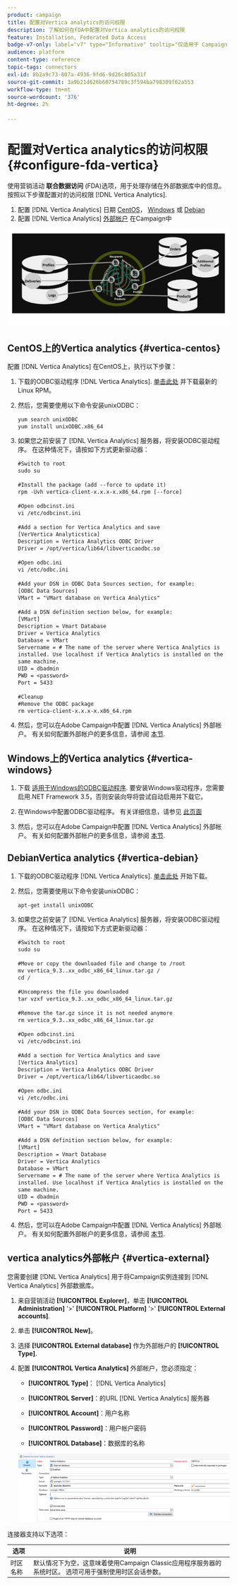 ```yaml
---
product: campaign
title: 配置对Vertica analytics的访问权限
description: 了解如何在FDA中配置对Vertica analytics的访问权限
feature: Installation, Federated Data Access
badge-v7-only: label="v7" type="Informative" tooltip="仅适用于 Campaign Classic v7"
audience: platform
content-type: reference
topic-tags: connectors
exl-id: 8b2a9c73-807a-4936-9fd6-9d26c805a31f
source-git-commit: 3a9b21d626b60754789c3f594ba798309f62a553
workflow-type: tm+mt
source-wordcount: '376'
ht-degree: 2%

---
```


# 配置对Vertica analytics的访问权限 {#configure-fda-vertica}



使用营销活动 **联合数据访问** (FDA)选项，用于处理存储在外部数据库中的信息。 按照以下步骤配置对的访问权限 [!DNL Vertica Analytics].

1. 配置 [!DNL Vertica Analytics] 日期 [CentOS](#vertica-centos)， [Windows](#vertica-windows) 或 [Debian](#vertica-debian)
1. 配置 [!DNL Vertica Analytics] [外部帐户](#vertica-external) 在Campaign中

![](assets/snowflake_3.png)

## CentOS上的Vertica analytics {#vertica-centos}

配置 [!DNL Vertica Analytics] 在CentOS上，执行以下步骤：

1. 下载的ODBC驱动程序 [!DNL Vertica Analytics]. [单击此处](https://www.vertica.com/download/vertica/client-drivers/) 并下载最新的Linux RPM。

1. 然后，您需要使用以下命令安装unixODBC：

   ```
   yum search unixODBC
   yum install unixODBC.x86_64
   ```

1. 如果您之前安装了 [!DNL Vertica Analytics] 服务器，将安装ODBC驱动程序。 在这种情况下，请按如下方式更新驱动器：

   ```
   #Switch to root
   sudo su
   
   #Install the package (add --force to update it)
   rpm -Uvh vertica-client-x.x.x-x.x86_64.rpm [--force]
   
   #Open odbcinst.ini
   vi /etc/odbcinst.ini
   
   #Add a section for Vertica Analytics and save
   [VerVertica Analyticstica]
   Description = Vertica Analytics ODBC Driver
   Driver = /opt/vertica/lib64/libverticaodbc.so
   
   #Open odbc.ini
   vi /etc/odbc.ini
   
   #Add your DSN in ODBC Data Sources section, for example:
   [ODBC Data Sources]
   VMart = "VMart database on Vertica Analytics"
   
   #Add a DSN definition section below, for example:
   [VMart]
   Description = Vmart Database
   Driver = Vertica Analytics
   Database = VMart
   Servername = # The name of the server where Vertica Analytics is installed. Use localhost if Vertica Analytics is installed on the same machine.
   UID = dbadmin
   PWD = <password>
   Port = 5433
   
   #Cleanup
   #Remove the ODBC package
   rm vertica-client-x.x.x-x.x86_64.rpm
   ```

1. 然后，您可以在Adobe Campaign中配置 [!DNL Vertica Analytics] 外部帐户。 有关如何配置外部帐户的更多信息，请参阅 [本节](#vertica-external).

## Windows上的Vertica analytics {#vertica-windows}

1. 下载 [适用于Windows的ODBC驱动程序](https://www.vertica.com/download/vertica/client-drivers/). 要安装Windows驱动程序，您需要启用.NET Framework 3.5，否则安装向导将尝试自动启用并下载它。

1. 在Windows中配置ODBC驱动程序。 有关详细信息，请参见 [此页面](https://www.vertica.com/docs/9.2.x/HTML/Content/Authoring/ConnectingToVertica/ClientODBC/SettingUpADSN.htm)

1. 然后，您可以在Adobe Campaign中配置 [!DNL Vertica Analytics] 外部帐户。 有关如何配置外部帐户的更多信息，请参阅 [本节](#vertical-external).

## DebianVertica analytics {#vertica-debian}

1. 下载的ODBC驱动程序 [!DNL Vertica Analytics]. [单击此处](https://sfc-repo.snowflakecomputing.com/odbc/linux/latest/index.html) 开始下载。

1. 然后，您需要使用以下命令安装unixODBC：

   ```
   apt-get install unixODBC
   ```

1. 如果您之前安装了 [!DNL Vertica Analytics] 服务器，将安装ODBC驱动程序。 在这种情况下，请按如下方式更新驱动器：

   ```
   #Switch to root
   sudo su
   
   #Move or copy the downloaded file and change to /root
   mv vertica_9.3..xx_odbc_x86_64_linux.tar.gz /
   cd /
   
   #Uncompress the file you downloaded
   tar vzxf vertica_9.3..xx_odbc_x86_64_linux.tar.gz
   
   #Remove the tar.gz since it is not needed anymore
   rm vertica_9.3..xx_odbc_x86_64_linux.tar.gz
   
   #Open odbcinst.ini
   vi /etc/odbcinst.ini
   
   #Add a section for Vertica Analytics and save
   [Vertica Analytics]
   Description = Vertica Analytics ODBC Driver
   Driver = /opt/vertica/lib64/libverticaodbc.so
   
   #Open odbc.ini
   vi /etc/odbc.ini
   
   #Add your DSN in ODBC Data Sources section, for example:
   [ODBC Data Sources]
   VMart = "VMart database on Vertica Analytics"
   
   #Add a DSN definition section below, for example:
   [VMart]
   Description = Vmart Database
   Driver = Vertica Analytics
   Database = VMart
   Servername = # The name of the server where Vertica Analytics is installed. Use localhost if Vertica Analytics is installed on the same machine.
   UID = dbadmin
   PWD = <password>
   Port = 5433
   ```

1. 然后，您可以在Adobe Campaign中配置 [!DNL Vertica Analytics] 外部帐户。 有关如何配置外部帐户的更多信息，请参阅 [本节](#vertica-external).

## vertica analytics外部帐户 {#vertica-external}

您需要创建 [!DNL Vertica Analytics] 用于将Campaign实例连接到 [!DNL Vertica Analytics] 外部数据库。

1. 来自营销活动 **[!UICONTROL Explorer]**，单击 **[!UICONTROL Administration]** &#39;>&#39; **[!UICONTROL Platform]** &#39;>&#39; **[!UICONTROL External accounts]**.

1. 单击 **[!UICONTROL New]**。

1. 选择 **[!UICONTROL External database]** 作为外部帐户的 **[!UICONTROL Type]**.

1. 配置 **[!UICONTROL Vertica Analytics]** 外部帐户，您必须指定：

   * **[!UICONTROL Type]**： [!DNL Vertica Analytics]

   * **[!UICONTROL Server]**：的URL [!DNL Vertica Analytics] 服务器

   * **[!UICONTROL Account]**：用户名称

   * **[!UICONTROL Password]**：用户帐户密码

   * **[!UICONTROL Database]**：数据库的名称

   ![](assets/vertica.png)

连接器支持以下选项：

| 选项 | 说明 |
|---|---|
| 时区名称 | 默认情况下为空，这意味着使用Campaign Classic应用程序服务器的系统时区。 选项可用于强制使用时区会话参数。 |

